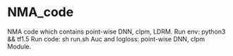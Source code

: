 # NMA_code
NMA code which contains point-wise DNN, clpm, LDRM.
Run env: python3 && tf1.5
Run code: sh run.sh
Auc and logloss: point-wise DNN, clpm Module. 
